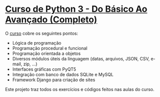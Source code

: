 # [Curso de Python 3 - Do Básico Ao Avançado (Completo)](https://www.udemy.com/course/python-3-do-zero-ao-avancado/)

O [curso](https://www.udemy.com/course/python-3-do-zero-ao-avancado/) cobre os seguintes pontos:

- Lógica de programação
- Programação procedural e funcional
- Programação orientada a objetos
- Diversos módulos úteis da linguagem (datas, arquivos, JSON, CSV, e-mail, zip, ...)
- Interfaces gráficas com PyQT5
- Integração com banco de dados SQLite e MySQL
- Framework Django para criação de sites

Este projeto traz todos os exercícios e códigos feitos nas aulas do curso.
